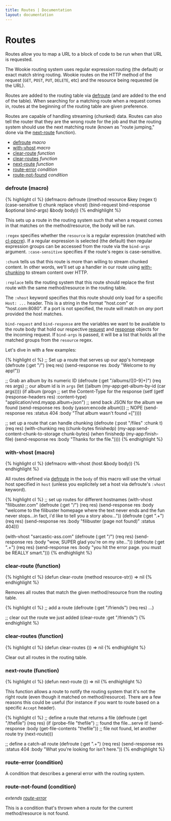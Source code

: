 ```yaml
---
title: Routes | Documentation
layout: documentation
---
```


Routes
======
Routes allow you to map a URL to a block of code to be run when that URL is
requested.

The Wookie routing system uses regular expression routing (the default) or exact
match string routing. Wookie routes on the HTTP method of the request (`GET`,
`POST`, `PUT`, `DELETE`, etc) and the resource being requested (ie the URL).

Routes are added to the routing table via [defroute](#defroute) (and are added
to the end of the table). When searching for a matching route when a request
comes in, routes at the beginning of the routing table are given preference.

Routes are capable of handling streaming (chunked) data. Routes can also tell
the router that they are the wrong route for the job and that the routing
system should use the next matching route (known as "route jumping," done via
the [next-route](#next-route) function).

- [defroute](#defroute) _macro_
- [with-vhost](#with-vhost) _macro_
- [clear-route](#clear-route) _function_
- [clear-routes](#clear-routes) _function_
- [next-route](#next-route) _function_
- [route-error](#route-error) _condition_
- [route-not-found](#route-not-found) _condition_

<a id="defroute"></a>
### defroute (macro)
{% highlight cl %}
(defmacro defroute ((method resource &key (regex t) (case-sensitive t)
                                          chunk replace
                                          vhost)
                    (bind-request bind-response &optional bind-args)
                    &body body))
{% endhighlight %}

This sets up a route in the routing system such that when a request comes in
that matches on the method/resource, the body will be run.

`:regex` specifies whether the `resource` is a regular expression (matched with
[cl-ppcre](http://weitz.de/cl-ppcre/)). If a regular expression is selected
(the default) then regular expression groups can be accessed from the route via
the `bind-args` argument. `:case-sensitive` specifies if the route's regex is
case-sensitive.

`:chunk` tells us that this route is more than willing to stream chunked
content. In other words, we'll set up a handler in our route using [with-chunking](/wookie/request-handling#with-chunking)
to stream content over HTTP.

`:replace` tells the routing system that this route should replace the first 
route with the same method/resource in the routing table.

The `:vhost` keyword specifies that this route should only load for a specific
`Host: ...` header. This is a string in the format "host.com" or
"host.com:8080". If a port is not specified, the route will match on *any* port
provided the host matches.

`bind-request` and `bind-response` are the variables we want to be available to
the route body that hold our respective [request](/wookie/request-handling#request)
and [response](/wookie/request-handling#response) objects for the incoming
request. If `bind-args` is passed, it will be a list that holds all the matched
groups from the `resource` regex.

Let's dive in with a few examples:

{% highlight cl %}
;; Set up a route that serves up our app's homepage
(defroute (:get "/") (req res)
  (send-response res :body "Welcome to my app!"))

;; Grab an album by its numeric ID
(defroute (:get "/albums/([0-9]+)") (req res args)
  ;; our album id is in `args`
  (let ((album (my-app:get-album-by-id (car args))))
    (if album
        (progn
          ;; set the Content-Type for the response
          (setf (getf (response-headers res) :content-type) "application/vnd.myapp.album+json")
          ;; send back JSON for the album we found
          (send-response res :body (yason:encode album)))
        ;; NOPE
        (send-response res :status 404 :body "That album wasn't found =["))))

;; set up a route that can handle chunking
(defroute (:post "/files" :chunk t) (req res)
  (with-chunking req (chunk-bytes finishedp)
    (my-app:send-content-chunk-to-storage chunk-bytes)
    (when finishedp
      (my-app:finish-file)
      (send-response res :body "Thanks for the file."))))
{% endhighlight %}

<a id="with-vhost"></a>
### with-vhost (macro)
{% highlight cl %}
(defmacro with-vhost (host &body body))
{% endhighlight %}

All routes defined via [defroute](#defroute) in the `body` of this macro will
use the virtual host specified in `host` (unless you explicitely set a host via
defroute's `:vhost` keyword).

{% highlight cl %}
;; set up routes for different hostnames
(with-vhost "filibuster.com"
  (defroute (:get "/") (req res)
    (send-response res :body "welcome to the filibuster homepage where the text never ends and the fun never stops...in fact, i'd like to tell you a story abou..."))
  (defroute (:get ".+") (req res)
    (send-response res :body "filibuster (page not found)" :status 404)))

(with-vhost "sarcastic-ass.com"
  (defroute (:get "/") (req res)
    (send-response res :body "wow, SUPER glad you're on my site..."))
  (defroute (:get ".+") (req res)
    (send-response res :body "you hit the error page. you must be REALLY smart.")))
{% endhighlight %}

<a id="clear-route"></a>
### clear-route (function)
{% highlight cl %}
(defun clear-route (method resource-str))
  => nil
{% endhighlight %}

Removes all routes that match the given method/resource from the routing table.

{% highlight cl %}
;; add a route
(defroute (:get "/friends") (req res) ...)

;; clear out the route we just added
(clear-route :get "/friends")
{% endhighlight %}

<a id="clear-routes"></a>
### clear-routes (function)
{% highlight cl %}
(defun clear-routes ())
  => nil
{% endhighlight %}

Clear out all routes in the routing table.

<a id="next-route"></a>
### next-route (function)
{% highlight cl %}
(defun next-route ())
  => nil
{% endhighlight %}

This function allows a route to notify the routing system that it's not the
right route (even though it matched on method/resource). There are a few
reasons this could be useful (for instance if you want to route based on a
specific `Accept` header).

{% highlight cl %}
;; define a route that returns a file
(defroute (:get "/thefile") (req res)
  (if (probe-file "thefile")
      ;; found the file...serve it!
      (send-response :body (get-file-contents "thefile"))
      ;; file not found, let another route try
      (next-route)))

;; define a catch-all route
(defroute (:get ".+") (req res)
  (send-response res :status 404 :body "What you're looking for isn't here."))
{% endhighlight %}

<a id="route-error"></a>
### route-error (condition)
A condition that describes a general error with the routing system.

<a id="route-not-found"></a>
### route-not-found (condition)
_extends [route-error](#route-error)_

This is a condition that's thrown when a route for the current method/resource
is not found.

